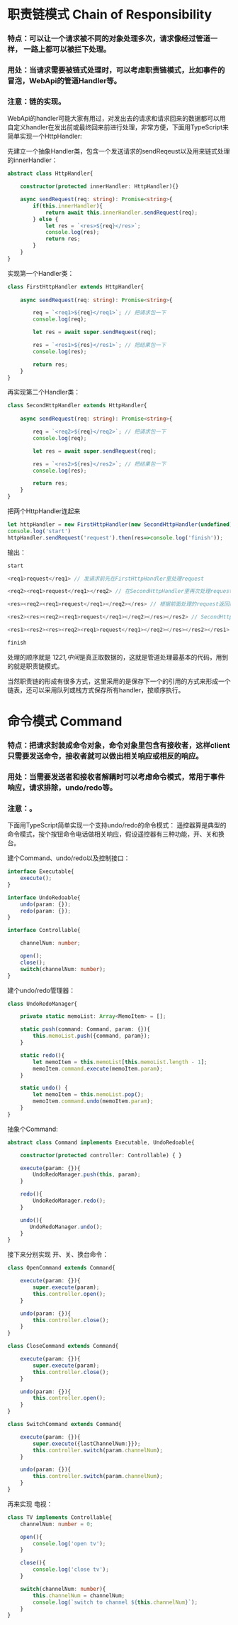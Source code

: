 # 职责链模式 Chain of Responsibility

### 特点：可以让一个请求被不同的对象处理多次，请求像经过管道一样， 一路上都可以被拦下处理。

### 用处：当请求需要被链式处理时，可以考虑职责链模式，比如事件的冒泡，WebApi的管道Handler等。

### 注意：链的实现。

WebApi的handler可能大家有用过，对发出去的请求和请求回来的数据都可以用自定义handler在发出前或最终回来前进行处理，非常方便，下面用TypeScript来简单实现一个HttpHandler:

先建立一个抽象Handler类，包含一个发送请求的sendReqeust以及用来链式处理的innerHandler：

```ts
abstract class HttpHandler{

    constructor(protected innerHandler: HttpHandler){}

    async sendRequest(req: string): Promise<string>{
        if(this.innerHandler){
            return await this.innerHandler.sendRequest(req);
        } else {
            let res = `<res>${req}</res>`;
            console.log(res);
            return res;
        }   
    }
}
```
实现第一个Handler类：

```ts
class FirstHttpHandler extends HttpHandler{
    
    async sendRequest(req: string): Promise<string>{

        req = `<req1>${req}</req1>`; // 把请求包一下
        console.log(req);

        let res = await super.sendRequest(req);

        res = `<res1>${res}</res1>`; // 把结果包一下
        console.log(res);

        return res;
    }
}
```
再实现第二个Handler类：

```ts
class SecondHttpHandler extends HttpHandler{
    
    async sendRequest(req: string): Promise<string>{

        req = `<req2>${req}</req2>`; // 把请求包一下
        console.log(req);

        let res = await super.sendRequest(req);

        res = `<res2>${res}</res2>`; // 把结果包一下
        console.log(res);

        return res;
    }
}
```
把两个HttpHandler连起来

```ts
let httpHandler = new FirstHttpHandler(new SecondHttpHandler(undefined));
console.log('start')
httpHandler.sendRequest('request').then(res=>console.log('finish'));
```
输出：

```ts
start

<req1>request</req1> // 发请求前先在FirstHttpHandler里处理request

<req2><req1>request</req1></req2> // 在SecondHttpHandler里再次处理request

<res><req2><req1>request</req1></req2></res> // 根据前面处理的request返回数据

<res2><res><req2><req1>request</req1></req2></res></res2> // SecondHttpHandler对返回数据的第一次处理

<res1><res2><res><req2><req1>request</req1></req2></res></res2></res1> // FirstHttpHandler对返回数据的第二次处理

finish
```
处理的顺序就是 12*21,中间*是真正取数据的，这就是管道处理最基本的代码，用到的就是职责链模式。

当然职责链的形成有很多方式，这里采用的是保存下一个的引用的方式来形成一个链表，还可以采用队列或栈方式保存所有handler，按顺序执行。

# 命令模式 Command

### 特点：把请求封装成命令对象，命令对象里包含有接收者，这样client只需要发送命令，接收者就可以做出相关响应或相反的响应。

### 用处：当需要发送者和接收者解耦时可以考虑命令模式，常用于事件响应，请求排除，undo/redo等。

### 注意：。

下面用TypeScript简单实现一个支持undo/redo的命令模式：
遥控器算是典型的命令模式，按个按钮命令电话做相关响应，假设遥控器有三种功能，开、关和换台。

建个Command、undo/redo以及控制接口：

```ts
interface Executable{
    execute();
}

interface UndoRedoable{
    undo(param: {});
    redo(param: {});
}

interface Controllable{

    channelNum: number;

    open();
    close();
    switch(channelNum: number);
}
```
建个undo/redo管理器：

```ts
class UndoRedoManager{

    private static memoList: Array<MemoItem> = [];

    static push(command: Command, param: {}){
        this.memoList.push({command, param});
    }

    static redo(){
        let memoItem = this.memoList[this.memoList.length - 1];
        memoItem.command.execute(memoItem.param);
    }

    static undo() {
        let memoItem = this.memoList.pop();
        memoItem.command.undo(memoItem.param);
    }
}
```

抽象个Command:

```ts
abstract class Command implements Executable, UndoRedoable{

    constructor(protected controller: Controllable) { }

    execute(param: {}){
        UndoRedoManager.push(this, param);
    }

    redo(){
        UndoRedoManager.redo();
    }

    undo(){
       UndoRedoManager.undo(); 
    }
}
```

接下来分别实现 开、关、换台命令：

```ts
class OpenCommand extends Command{

    execute(param: {}){
        super.execute(param);
        this.controller.open();
    }

    undo(param: {}){
        this.controller.close();
    }
}

class CloseCommand extends Command{

    execute(param: {}){
        super.execute(param);
        this.controller.close();
    }

    undo(param: {}){
        this.controller.open();
    }
}

class SwitchCommand extends Command{

    execute(param: {}){
        super.execute({lastChannelNum:}});
        this.controller.switch(param.channelNum);
    }

    undo(param: {}){
        this.controller.switch(param.channelNum);
    }
}
```
再来实现 电视：

```ts
class TV implements Controllable{
    channelNum: number = 0;

    open(){
        console.log('open tv');
    }

    close(){
        console.log('close tv');
    }

    switch(channelNum: number){
        this.channelNum = channelNum;
        console.log(`switch to channel ${this.channelNum}`);
    }
}
```